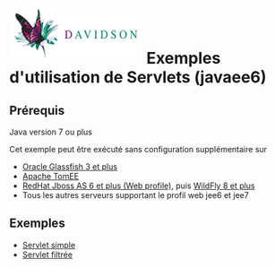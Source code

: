 [![alt text](https://github.com/marc-bouvier-dav/dav-j2ee-tuto/blob/master/dav_logo_small.png "Davidson Consulting")](http://www.davidson.fr/)
Exemples d'utilisation de Servlets (javaee6)
==================================

Prérequis
---------
Java version 7 ou plus

Cet exemple peut être exécuté sans configuration supplémentaire sur 
 - [Oracle Glassfish 3 et plus](https://glassfish.java.net/)
 - [Apache TomEE](http://tomee.apache.org/)
 - [RedHat Jboss AS 6 et plus (Web profile)](http://jbossas.jboss.org/downloads), puis [WildFly 8 et plus](http://wildfly.org/)
 - Tous les autres serveurs supportant le profil web jee6 et jee7

Exemples
--------

 - [Servlet simple](https://github.com/marc-bouvier-dav/dav-j2ee-tuto/blob/master/001-servlet/src/main/java/fr/davidson/sample/jee/servlet/Servlet1.java)
 - [Servlet filtrée](https://github.com/marc-bouvier-dav/dav-j2ee-tuto/blob/master/001-servlet/src/main/java/fr/davidson/sample/jee/servlet/FilteredServlet1.java)
